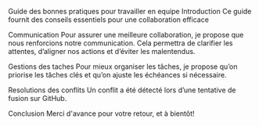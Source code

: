 Guide des bonnes pratiques pour travailler en equipe
Introduction 
Ce guide fournit des conseils essentiels pour une collaboration efficace

Communication
Pour assurer une meilleure collaboration, je propose que nous renforcions notre communication. Cela permettra de clarifier les attentes, d’aligner nos actions et d’éviter les malentendus.

Gestions des taches
Pour mieux organiser les tâches, je propose qu’on priorise les tâches clés et qu’on ajuste les échéances si nécessaire.

Resolutions des conflits
Un conflit a été détecté lors d’une tentative de fusion sur GitHub.

Conclusion
Merci d'avance pour votre retour, et à bientôt!
